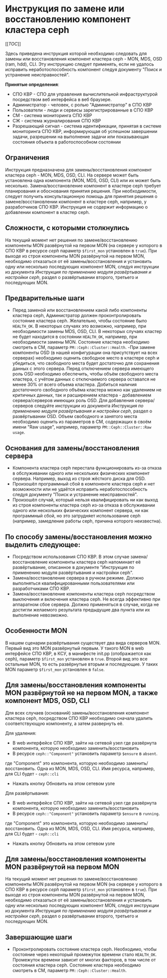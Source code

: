 # Инструкция по замене или восстановлению компонент кластера ceph

[[_TOC_]]

Здесь приведена инструкция которой необходимо следовать для замены или восстановления компонент кластера ceph - MON, MDS, OSD (ram, hdd), CLI. Эту инструкцию следует применять, если не удалось исправить неработоспособность компонент следуя документу "Поиск и устранение неисправностей".

**Принятые определения**:
- СПО КВР - СПО для управления вычислительной инфраструктурой посредством веб интерфейса в веб браузере.
- Администратор - человек, с ролью "Администратор" в СПО КВР
- Пользователи - люди и сервисы зарегистрированные в СПО КВР
- СМ - система мониторинга СПО КВР
- СЖ - система журналирования СПО КВР
- Разрешающий сигнал - система идентификации, принятая в системе мониторинга СПО КВР, информирующая об успешном завершении задачи, разрешении на выполнение задачи или показывающая состояния объекта в работоспособном состоянии

Ограничения
----

Инструкция предназначена для замены/восстановления компонент кластера ceph - MON, MDS, OSD, CLI. На сервере может быть установлена одна компонента (MON, MDS, OSD, CLI) или их может быть несколько. Замена/восстановление компонент в кластере ceph требует планирования и обоснования принятия решения. При необходимости, следует получить консультационную помощь для принятия решения о замене/восстановлении компонент в кластере ceph, например, у разработчиков СПО КВР. Инструкция не содержит информацию о добавлении компонент в кластер ceph.

Сложности, с которыми столкнулись
----

На текущий момент нет решения по замене/восстановлению компоненты MON развёрнутой на первом MON (на сервере у которого в СПО КВР в ресурсе *ceph* параметр `$first_mon` установлен в `true`). При выходе из строя компоненты MON развёрнутой на первом MON, необходимо отказаться от её замены/восстановления и установить одну или несколько последующих компонент MON, следуя инструкции из документа *Инструкция по применению модуля развёртывания и настройки ceph*, раздел о развёртывании второго, третьего и последующих MON.

Предварительные шаги
----

- Перед заменой или восстановлением какой либо компоненты кластера ceph, Администратор должен проконтролировать состояние кластера ceph. Желательно, чтобы состояние было `HEALTH_OK`. В некоторых случаях это возможно, например, при необходимости замены MDS, OSD, CLI. В некоторых случаях кластер не будет находится в состоянии `HEALTH_OK`, например, при необходимости замены MON. Состояние кластера необходимо смотреть в СМ, параметр `PM::Ceph::Cluster::Health`.
-При замене компоненты OSD (в нашей конфигурации она присутствует на всех серверах) необходимо оценить свободное место в кластере ceph и убедиться, что свободного места будет достаточно для сохранения данных с этого сервера. Перед отключением сервера имеющего роль OSD необходимо обеспечить, чтобы объём свободного места кластера, с учётом данных с отключаемого сервера оставался не менее 30% от всего объема кластера. Добиться наличия достаточного свободного объёма кластера можно как удалением не критичных данных, так и расширением кластера - добавлением сервера/серверов имеющих роль OSD. Для добавления сервера/серверов следуйте инструкции из документа *Инструкция по применению модуля развёртывания и настройки ceph*, раздел о развёртывании OSD. Объем свободного и занятого места необходимо оценить из параметров в СМ, содержащих в своём имени "Raw usage", например, параметр `PM::Ceph::Cluster::Raw usage`.

Основания для замены/восстановления сервера
----

- Компонента кластера ceph перестала функционировать из-за отказа в обслуживании одного или нескольких физических компонент сервера. Например, выход из строя жёсткого диска для OSD.
- Произошёл программный сбой в компоненте кластера ceph и нет возможности или не удаётся исправить неработоспособность следуя документу "Поиск и устранение неисправностей".
- Произошёл случай, который нельзя квалифицировать ни как выход из строя компоненты кластера ceph из-за отказа в обслуживании одного или нескольких физических компонент сервера, ни как программный сбой, но это затрудняет использование ceph (например, замедление работы ceph, причина которого неизвестна).

По способу замены/восстановления можно выделить следующее:
----

- Посредством использования СПО КВР. В этом случае замена/восстановление компоненты кластера ceph напоминает её развёртывание, описанное в документе "Инструкция по применению модуля развёртывания и настройки ceph".
- Замена/восстановление сервера в ручном режиме. Должно выполняться квалифицированными пользователями или разработчиками СПО КВР.
- Замена/восстановление компоненты кластера ceph посредством выключения и включения кластера ceph. Не всегда эффективно при аппаратном сбое сервера. Должно применяться в случае, когда не достигли желаемого результата предыдущие два пункта или их выполнение невозможно.

Особенности MON
----

В нашем сценарии развёртывания существует два вида серверов MON. Первый вид это MON развёрнутый первым. У такого MON в web интерфейсе СПО КВР, в КСУ, в манифесте init.pp (отображается как ceph), параметр `$first_mon` установлен в `true`. Второй вид это все остальные MON, то есть развёрнутые вторым и последующие. У таких MON параметр `$first_mon` установлен в `false`.

Для замены/восстановления компоненты MON развёрнутой не на первом MON, а также компонент MDS, OSD, CLI
----

Для всех случаев (оснований) замены/восстановления компонент кластера ceph, посредством СПО КВР необходимо сначала удалить соответствующую компоненту, а затем развернуть её.

Для удаления:

* В web интерфейсе СПО КВР, зайти на сетевой узел где развёрнута компонента, которую необходимо заменить/восстановить
* В ресурсе `ceph::"Component"` установить параметр `$ensure` в `absent`.

где "Component" это компонента, которую необходимо заменить/восстановить. Одна из MON, MDS, OSD, CLI. Имя ресурса, например, для CLI будет - `ceph::cli`

* Нажать кнопку Обновить на этом сетевом узле

Для развёртывания:

* В web интерфейсе СПО КВР, зайти на сетевой узел где развёрнута компонента, которую необходимо заменить/восстановить
* В ресурсе `ceph::"Component"` установить параметр `$ensure` в `running`.

где "Component" это компонента, которую необходимо заменить/восстановить. Одна из MON, MDS, OSD, CLI. Имя ресурса, например, для CLI будет - `ceph::cli`

* Нажать кнопку Обновить на этом сетевом узле

Для замены/восстановления компоненты MON развёрнутой на первом MON
----
На текущий момент нет решения по замене/восстановлению компоненты MON развёрнутой на первом MON (на сервере у которого в СПО КВР в ресурсе *ceph* параметр `$first_mon` установлен в `true`). При выходе из строя компоненты MON развёрнутой на первом MON, необходимо отказаться от её замены/восстановления и установить одну или несколько последующих компонент MON, следуя инструкции из документа *Инструкция по применению модуля развёртывания и настройки ceph*, раздел о развёртывании второго, третьего и последующих MON.

Завершающие шаги
----

- Проконтролировать состояние кластера ceph. Необходимо, чтобы состояние через некоторый промежуток времени стало `HEALTH_OK`. Промежуток времени зависит от многих факторов, в том числе от состояния кластера ceph. Состояние кластера необходимо смотреть в СМ, параметр `PM::Ceph::Cluster::Health`.
